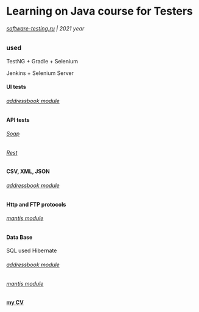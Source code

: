 # Learning on Java course for Testers
###### [software-testing.ru](https://software-testing.ru/edu/3-online/1-java-for-testers)  |  2021 year

### used
TestNG + Gradle + Selenium

Jenkins + Selenium Server

#### UI tests
###### [addressbook module](https://github.com/SmallSparkle/java_learn_ST/tree/main/addressbook-web-tests)

#### API tests
###### [Soap](https://github.com/SmallSparkle/java_learn_ST/tree/main/matis-tests) 

###### [Rest](https://github.com/SmallSparkle/java_learn_ST/tree/main/matis-tests)

#### CSV, XML, JSON
###### [addressbook module](https://github.com/SmallSparkle/java_learn_ST/tree/main/addressbook-web-tests)

#### Http and FTP protocols
###### [mantis module](https://github.com/SmallSparkle/java_learn_ST/tree/main/matis-tests) 

#### Data Base
SQL used Hibernate
###### [addressbook module](https://github.com/SmallSparkle/java_learn_ST/tree/main/addressbook-web-tests)
###### [mantis module](https://github.com/SmallSparkle/java_learn_ST/tree/main/matis-tests)

#### [my CV](https://smallsparkle.github.io/AnastasiaBespalova/)
